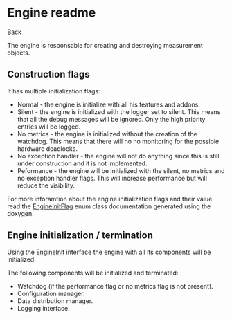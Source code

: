 # Engine readme

[Back](../../README.md)

The engine is responsable for creating and destroying measurement objects.

## Construction flags
It has multiple initialization flags:

* Normal - the engine is initialize with all his features and addons.
* Silent - the engine is initialized with the logger set to silent. This means that all the debug messages will be ignored. Only the high priority entries will be logged.
* No metrics - the engine is initialized without the creation of the watchdog. This means that there will no no monitoring for the possible hardware deadlocks.
* No exception handler - the engine will not do anything since this is still under construction and it is not implemented.
* Peformance - the engine will be initialized with the silent, no metrics and no exception handler flags. This will increase performance but will reduce the visibility.

For more inforamtion about the engine initialization flags and their value read the [EngineInitFlag](../../definitions/include/defs/MdsInterface.hpp) enum class documentation generated using the doxygen.

## Engine initialization / termination

Using the [EngineInit](../../definitions/include/defs/MdsInterface.hpp) interface the engine with all its components will be initialized.

The following components will be initialized and terminated:
* Watchdog (if the performance flag or no metrics flag is not present).
* Configuration manager.
* Data distribution manager.
* Logging interface.